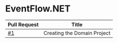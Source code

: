 # EventFlow.NET


| Pull Request | Title                                 |
|--------------|---------------------------------------|
| [#1](https://github.com/Vanhayten/EventFlow.NET/pull/1)           | Creating the Domain Project           |
